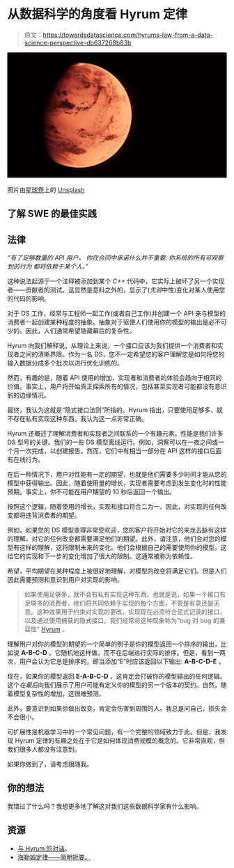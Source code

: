 # 从数据科学的角度看 Hyrum 定律

> 原文：<https://towardsdatascience.com/hyrums-law-from-a-data-science-perspective-db637268b83b>

![](img/e1fa0a6b95b957f3eed03d05e06c7e9d.png)

照片由[星球卷](https://unsplash.com/@planetvolumes?utm_source=medium&utm_medium=referral)上的 [Unsplash](https://unsplash.com?utm_source=medium&utm_medium=referral)

## 了解 SWE 的最佳实践

## **法律**

*“有了足够数量的 API 用户，
你在合同中承诺什么并不重要:
你系统的所有可观察到的行为
都将依赖于某个人。”*

这种说法起源于一个注释被添加到某个 *C++* 代码中，它实际上破坏了另一个实现者——贡献者的测试。这显然是意料之外的，显示了(*先验*中性)变化对某人使用您的代码的影响。

对于 DS 工作，经常与工程师一起工作(或者自己工作)并创建一个 API 来与模型的消费者一起创建某种程度的抽象。抽象对于驱使人们使用你的模型的输出是必不可少的。因此，人们通常希望隐藏幕后的复杂性。

Hyrum 向我们解释说，从理论上来说，一个接口应该为我们提供一个消费者和实现者之间的清晰界限。作为一名 DS，您不一定希望您的客户理解您是如何将您的输入数据分成多个批次以进行优化训练的。

然而，有趣的是，随着 API 使用的增加，实现者和消费者的体验会趋向于相同的价值。事实上，用户将开始真正探索所有的情况，包括甚至实现者可能都没有意识到的边缘情况。

最终，我认为这就是“隐式接口法则”所指的。Hyrum 指出，只要使用足够多，就不存在私有实现这种东西。我认为这一点非常正确。

Hyrum 还概述了理解消费者和实现者之间联系的一个有趣元素。性能是我们许多 DS 型号的关键。我们的一些 DS 模型离线运行。例如，洞察可以在一夜之间或一个月一次完成，以创建报告。然而，它们中有相当一部分在 API 这样的接口后面有在线行为。

在后一种情况下，用户对性能有一定的期望，也就是他们需要多少时间才能从您的模型中获得输出。因此，随着使用量的增长，实现者需要考虑到发生变化时的性能预期。事实上，你不可能在用户期望的 10 秒后返回一个输出。

按照这个逻辑，随着使用的增长，实现和接口将合二为一。因此，对实现的任何改变都将违背消费者的期望。

例如，如果您的 DS 模型变得非常受欢迎，您的客户将开始对它的来龙去脉有这样的理解，对它的任何改变都需要满足他们的期望。此外，请注意，他们会对您的模型有这样的理解，这将限制未来的变化。他们会根据自己的需要使用你的模型。这给它的实现和下一步的变化增加了很大的限制。这通常被称为依赖性。

希望，平均期望在某种程度上被很好地理解，对模型的改变将满足它们。但是人们因此需要预测和意识到用户对实现的影响。

> 如果使用足够多，就不会有私有实现这种东西。也就是说，如果一个接口有足够多的消费者，他们将共同依赖于实现的每个方面，不管是有意还是无意。这种效果用于约束对实现的更改，实现现在必须符合显式记录的接口，以及通过使用捕获的隐式接口。我们经常将这种现象称为“bug 对 bug 的兼容性” [Hyrum](https://www.hyrumslaw.com/) 。

理解用户对你的模型的期望的一个简单的例子是你的模型返回一个排序的输出，比如说 **A-B-C-D** 。它随机地这样做，而不在后端进行实际的排序。但是，看到一两次，用户会认为它总是排序的，即当添加“E”时应该返回以下输出: **A-B-C-D-E** 。

现在，如果你的模型返回 **E-A-B-C-D** ，这肯定会打破你的模型输出的任何逻辑。这个*在最后*向我们展示了用户可能有定义你的模型的另一个版本的契约。自然，随着模型复杂性的增加，这很难预测。

此外，要意识到如果你做出改变，肯定会伤害到周围的人。我总是问自己，损失会不会很小。

可扩展性是机器学习中的一个常见问题，有一个完整的领域致力于此。但是，我发现 Hyrum 定律的有趣之处在于它是如何体现消费规模的概念的。它非常直观，但我们很多人都没有注意到。

如果你做到了，请考虑跟随我。

## 你的想法

我错过了什么吗？我想更多地了解这对我们这些数据科学家有什么影响。

## 资源

*   [与 Hyrum 的对话](https://www.youtube.com/watch?v=5Wdgjw6IGDM&ab_channel=ErikWilde)。
*   [海勒姆定律——简明扼要。](https://www.hyrumslaw.com/)